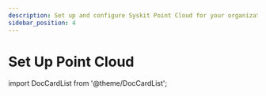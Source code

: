 ```yaml
---
description: Set up and configure Syskit Point Cloud for your organization.
sidebar_position: 4
---
```


# Set Up Point Cloud

import DocCardList from '@theme/DocCardList';

<DocCardList />